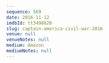 ```yaml
---
sequence: 569
date: 2016-11-12
imdbId: tt3498820
slug: captain-america-civil-war-2016
venue: null
venueNotes: null
medium: Amazon
mediumNotes: null
---
```

